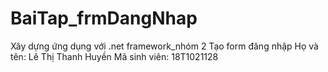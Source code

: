 # BaiTap_frmDangNhap
Xây dựng ứng dụng với .net framework_nhóm 2
Tạo form đăng nhập
Họ và tên: Lê Thị Thanh Huyền
Mã sinh viên: 18T1021128

